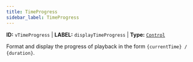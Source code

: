 ```yaml
---
title: TimeProgress
sidebar_label: TimeProgress
---
```


**ID:** `vTimeProgress` | **LABEL:** `displayTimeProgress` | **Type:** [`Control`](../control-interface.md)

Format and display the progress of playback in the form `{currentTime} / {duration}`.
